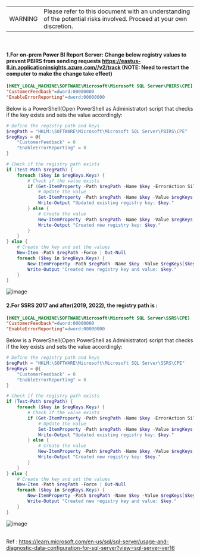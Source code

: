 <br>
<table>
<td>WARNING</td>
<td>Please refer to this document with an understanding of the potential risks involved. Proceed at your own discretion.</td>
</table>
<br>



#### 1.For on-prem Power BI Report Server: Change below registry values to prevent PBIRS from sending requests https://eastus-8.in.applicationinsights.azure.com//v2/track (NOTE: Need to **restart** the computer to make the change take effect)

```ini
[HKEY_LOCAL_MACHINE\SOFTWARE\Microsoft\Microsoft SQL Server\PBIRS\CPE]
"CustomerFeedback"=dword:00000000
"EnableErrorReporting"=dword:00000000
```

Below is a PowerShell(Open PowerShell as Administrator) script that checks if the key exists and sets the value accordingly:
```PowerShell
# Define the registry path and keys
$regPath = "HKLM:\SOFTWARE\Microsoft\Microsoft SQL Server\PBIRS\CPE"
$regKeys = @{
    "CustomerFeedback" = 0
    "EnableErrorReporting" = 0
}

# Check if the registry path exists
if (Test-Path $regPath) {
    foreach ($key in $regKeys.Keys) {
        # Check if the value exists
        if (Get-ItemProperty -Path $regPath -Name $key -ErrorAction SilentlyContinue) {
            # Update the value
            Set-ItemProperty -Path $regPath -Name $key -Value $regKeys[$key]
            Write-Output "Updated existing registry key: $key."
        } else {
            # Create the value
            New-ItemProperty -Path $regPath -Name $key -Value $regKeys[$key] -PropertyType DWORD
            Write-Output "Created new registry key: $key."
        }
    }
} else {
    # Create the key and set the values
    New-Item -Path $regPath -Force | Out-Null
    foreach ($key in $regKeys.Keys) {
        New-ItemProperty -Path $regPath -Name $key -Value $regKeys[$key] -PropertyType DWORD
        Write-Output "Created new registry key and value: $key."
    }
}
```

![image](https://github.com/user-attachments/assets/6f2b6524-85ce-43b8-b134-7dbda561be3a)

#### 2.For SSRS 2017 and after(2019, 2022), the registry path is : 

```ini
[HKEY_LOCAL_MACHINE\SOFTWARE\Microsoft\Microsoft SQL Server\SSRS\CPE]
"CustomerFeedback"=dword:00000000
"EnableErrorReporting"=dword:00000000
```

Below is a PowerShell(Open PowerShell as Administrator) script that checks if the key exists and sets the value accordingly:
```PowerShell
# Define the registry path and keys
$regPath = "HKLM:\SOFTWARE\Microsoft\Microsoft SQL Server\SSRS\CPE"
$regKeys = @{
    "CustomerFeedback" = 0
    "EnableErrorReporting" = 0
}

# Check if the registry path exists
if (Test-Path $regPath) {
    foreach ($key in $regKeys.Keys) {
        # Check if the value exists
        if (Get-ItemProperty -Path $regPath -Name $key -ErrorAction SilentlyContinue) {
            # Update the value
            Set-ItemProperty -Path $regPath -Name $key -Value $regKeys[$key]
            Write-Output "Updated existing registry key: $key."
        } else {
            # Create the value
            New-ItemProperty -Path $regPath -Name $key -Value $regKeys[$key] -PropertyType DWORD
            Write-Output "Created new registry key: $key."
        }
    }
} else {
    # Create the key and set the values
    New-Item -Path $regPath -Force | Out-Null
    foreach ($key in $regKeys.Keys) {
        New-ItemProperty -Path $regPath -Name $key -Value $regKeys[$key] -PropertyType DWORD
        Write-Output "Created new registry key and value: $key."
    }
}
```

![image](https://github.com/user-attachments/assets/4d1a1bd9-a53a-4c5b-a63c-6279d8238638)

<br>Ref : https://learn.microsoft.com/en-us/sql/sql-server/usage-and-diagnostic-data-configuration-for-sql-server?view=sql-server-ver16
